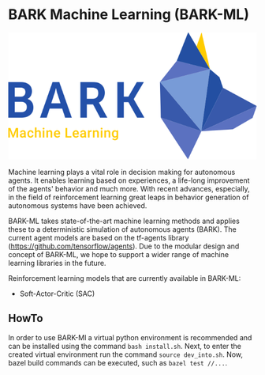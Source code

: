 # BARK Machine Learning (BARK-ML)

![](docs/source/bark_ml_logo.png)

Machine learning plays a vital role in decision making for autonomous agents. It enables learning based on experiences, a life-long improvement of the agents' behavior and much more.
With recent advances, especially, in the field of reinforcement learning great leaps in behavior generation of autonomous systems have been achieved.

BARK-ML takes state-of-the-art machine learning methods and applies these to a deterministic simulation of autonomous agents (BARK). The current agent models are based on the tf-agents library (https://github.com/tensorflow/agents). Due to the modular design and concept of BARK-ML, we hope to support a wider range of machine learning libraries in the future.


Reinforcement learning models that are currently available in BARK-ML:

* Soft-Actor-Critic (SAC)

## HowTo
In order to use BARK-Ml a virtual python environment is recommended and can be installed using the command `bash install.sh`.
Next, to enter the created virtual environment run the command `source dev_into.sh`. Now, bazel build commands can be executed, such as `bazel test //...`.
